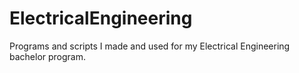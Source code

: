 # ElectricalEngineering
Programs and scripts I made and used for my Electrical Engineering bachelor program.
